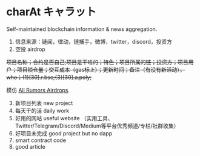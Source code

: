 # charAt キャラット

Self-maintained blockchain information & news aggregation.

1. 信息来源：链闻，律动，链捕手，微博，twitter，discord，投资方
2. 空投 airdrop

~~项目名称；合约是否自己;项目是干啥的；特色；项目所属的链；投资方；项目用户；项目锁仓量；交互成本（gas标上）；更新时间；备注（有没有新活动），who；{1}[30].r.bsc;{3}[30].a.poly;~~

模仿 [All Rumors Airdrops](https://docs.google.com/spreadsheets/d/1f_9c8P28dXG5K6DXlHGeTQUww5K8Ft6GgCKYZ8scjb0/edit).

3. 新项目列表 new project
4. 每天干的活 daily work
5. 好用的网站 useful website （实用工具、Twitter/Telegram/Discord/Medium等平台优秀频道/专栏/社群收集）
6. 好项目未完成 good project but no dapp
7. smart contract code
8. good article

